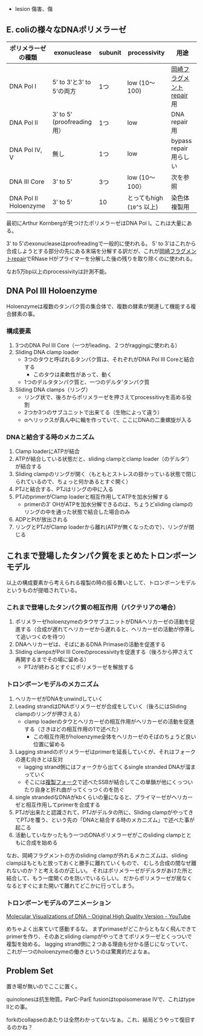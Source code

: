 - lesion 傷害、傷

## E. coliの様々なDNAポリメラーゼ

| ポリメラーゼの種類 | exonuclease | subunit | processivity | 用途 |
| ---- | ---- | ---- | ---- | ---- |
| DNA Pol I | 5’ to 3’と3’ to 5’の両方 | 1つ | low (10〜100) | [岡崎フラグメントrepair](岡崎フラグメントrepair.md)用 |
| DNA Pol II | 3’ to 5’ (proofreading用） | 1つ | low | DNA repair用 |
| DNA Pol IV, V | 無し | 1つ | low | bypass repair用らしい |
| DNA III Core | 3’ to 5’&nbsp; | 3つ | low (10〜100） | 次を参照 |
| DNA Pol II Holoenzyme | 3’ to 5' | 10 | とってもhigh (`10^5` 以上) | 染色体複製用 |

最初にArthur Kornbergが見つけたポリメラーゼはDNA Pol I。これは大量にある。

3' to 5'のexonucleaseはproofreadingで一般的に使われる。
5' to 3'はこれから合成しようとする部分の先にある末端を分解する訳だが、これが[岡崎フラグメントrepair](岡崎フラグメントrepair.md)でRNase Hがプライマーを分解した後の残りを取り除くのに使われる。

なお5万bp以上のprocessivityは計測不能。

## DNA Pol III Holoenzyme

Holoenzymeは複数のタンパク質の集合体で、複数の酵素が関連して機能する複合酵素の事。

### 構成要素

1. 3つのDNA Pol III Core（一つがleading、２つがraggingに使われる）
2. Sliding DNA clamp loader
   - 3つのタウと呼ばれるタンパク質は、それぞれがDNA Pol III Coreと結合する
      - このタウは柔軟性があって、動く
   - 1つのデルタタンパク質と、一つのデルタ'タンパク質
3. Sliding DNA clamps（リング）
   - リング状で、後ろからポリメラーゼを押さえてprocessitivyを高める役割
   - 2つか3つのサブユニットで出来てる（生物によって違う）
   - αヘリックスが真ん中に輪を作っていて、ここにDNAの二重螺旋が入る

### DNAと結合する時のメカニズム

1. Clamp loaderにATPが結合
2. ATPが結合している状態だと、sliding clampとclamp loader（のデルタ'）が結合する
3.  Sliding clampのリングが開く（もともとストレスの掛かっている状態で閉じられているので、ちょっと何かあるとすぐ開く）
4. PTJと結合する、PTJはリングの中に入る
5. PTJのprimerがClamp loaderと相互作用してATPを加水分解する
   - primerの3' OHがATPを加水分解できるのは、ちょうどsliding clampのリングの中を通った状態で結合した場合のみ
6. ADPとPiが放出される
7. リングとPTJがClamp loaderから離れ(ATPが無くなったので）、リングが閉じる

## これまで登場したタンパク質をまとめたトロンボーンモデル

以上の構成要素から考えられる複製の時の振る舞いとして、トロンボーンモデルというものが提唱されている。

### これまで登場したタンパク質の相互作用（バクテリアの場合）

1. ポリメラーゼholoenzymeのタウサブユニットがDNAヘリカーゼの活動を促進する（合成が遅れてヘリカーゼから遅れると、ヘリカーゼの活動が停滞して追いつくのを待つ）
2. DNAヘリカーゼは、そばにあるDNA Primaseの活動を促進する
3. Sliding clampsがPol III Coreのprocessivityを促進する（後ろから押さえて再開するまでその場に留める）
   - PTJが終わるとすぐにポリメラーゼを解放する

### トロンボーンモデルのメカニズム

1. ヘリカーゼがDNAをunwindしていく
2. Leading strandはDNAポリメラーゼが合成をしていく（後ろにはSliding clampのリングが押さえる）
    - clamp loaderのタウとヘリカーゼの相互作用がヘリカーゼの活動を促進する（さきほどの相互作用の1で述べた）
        - この相互作用がholoenzyme全体をヘリカーゼのそばのちょうど良い位置に留める
3. Lagging strandのポリメラーゼはprimerを延長していくが、それはフォークの進む向きとは反対
    - lagging strand側にはフォークから出てくるsingle stranded DNAが溜まっていく
    - そこには[複製フォーク](複製フォーク.md)で述べたSSBが結合してこの単鎖が他にくっついたり自身と折れ曲がってくっつくのを防ぐ
4. single strandedなDNAがkbくらいの量になると、プライマーゼがヘリカーゼと相互作用してprimerを合成する
5. PTJが出来たと認識されて、PTJがデルタの所に、Sliding clampがやってきてPTJを覆う、という先の「DNAと結合する時のメカニズム」で述べた事が起こる
6. 活動していなかったもう一つのDNAポリメラーゼがこのsliding clampとともに合成を始める

なお、岡崎フラグメントの方のsliding clampが外れるメカニズムは、sliding clampはもともと放っておくと勝手に離れていくもので、
むしろ合成の間なぜ離れないのか？と考えるのが正しい。
それはポリメラーゼがデルタがあけた所と結合して、もう一度開くのを防いでいるらしい。
だからポリメラーゼが居なくなるとすぐにまた開いて離れてどこかに行ってしまう。

### トロンボーンモデルのアニメーション

[Molecular Visualizations of DNA - Original High Quality Version - YouTube](https://www.youtube.com/watch?v=OjPcT1uUZiE)

めちゃよく出来ていて感動するな。
まずprimaseがどこからともなく飛んできてprimerを作り、そのあとsliding clampがやってきてポリメラーゼとくっついで複製を始める。
lagging strand側に２つある理由も分かる感じになっていて、
これが一つのholoenzymeの働きというのは驚異的だよなぁ。

## Problem Set

置き場が無いのでここに置く。

quinolonesは抗生物質。ParC-ParE fusionはtopoisomerase IVで、これはtype IIとの事。

forkのcollapseのあたりは全然わかってないなぁ。これ、結局どうやって復旧するのかね？